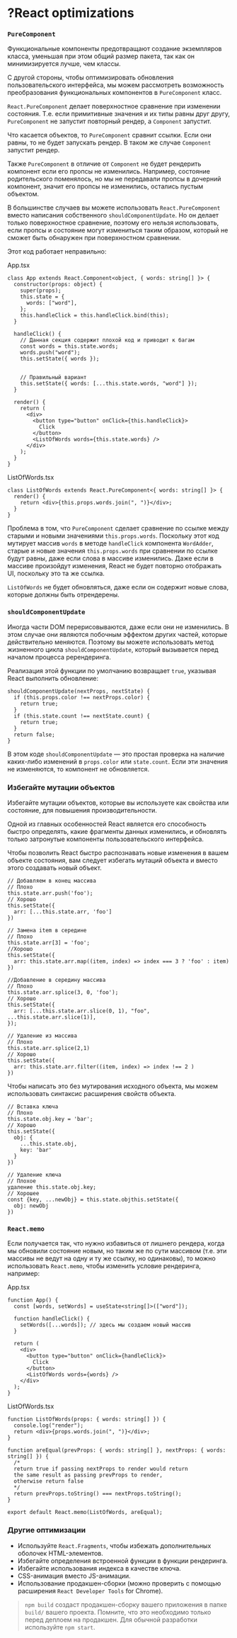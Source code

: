 # ?React optimizations

### `PureComponent`

Функциональные компоненты предотвращают создание экземпляров класса, уменьшая при этом общий размер пакета, так как он минимизируется лучше, чем классы.

С другой стороны, чтобы оптимизировать обновления пользовательского интерфейса, мы можем рассмотреть возможность преобразования функциональных компонентов в `PureComponent` класс. 

`React.PureComponent` делает поверхностное сравнение при изменении состояния. Т.е. если примитивные значения и их типы равны друг другу, `PureComponent` не запустит повторный рендер, а `Component` запустит.

Что касается объектов, то `PureComponent` сравнит ссылки. Если они равны, то не будет запускать рендер. В таком же случае `Component` запустит рендер.

Также `PureComponent` в отличие от `Component` не будет рендерить компонент если его пропсы не изменились. Например, состояние родительского поменялось, но мы не передавали пропсы в дочерний компонент, значит его пропсы не изменились, остались пустым объектом.

В большинстве случаев вы можете использовать `React.PureComponent` вместо написания собственного `shouldComponentUpdate`. Но он делает только поверхностное сравнение, поэтому его нельзя использовать, если пропсы и состояние могут измениться таким образом, который не сможет быть обнаружен при поверхностном сравнении.

Этот код работает неправильно:

App.tsx
~~~
class App extends React.Component<object, { words: string[] }> {
  constructor(props: object) {
    super(props);
    this.state = {
      words: ["word"],
    };
    this.handleClick = this.handleClick.bind(this);
  }

  handleClick() {
    // Данная секция содержит плохой код и приводит к багам
    const words = this.state.words;
    words.push("word");
    this.setState({ words });


    // Правильный вариант
    this.setState({ words: [...this.state.words, "word"] });
  }

  render() {
    return (
      <div>
        <button type="button" onClick={this.handleClick}>
          Click
        </button>
        <ListOfWords words={this.state.words} />
      </div>
    );
  }
}
~~~

ListOfWords.tsx
~~~
class ListOfWords extends React.PureComponent<{ words: string[] }> {
  render() {
    return <div>{this.props.words.join(", ")}</div>;
  }
}
~~~

Проблема в том, что `PureComponent` сделает сравнение по ссылке между старыми и новыми значениями `this.props.words`. Поскольку этот код мутирует массив `words` в методе `handleClick` компонента `WordAdder`, старые и новые значения `this.props.words` при сравнении по ссылке будут равны, даже если слова в массиве изменились. Даже если в массиве произойдут изменения, React не будет повторно отображать UI, поскольку это та же ссылка.

`ListOfWords` не будет обновляться, даже если он содержит новые слова, которые должны быть отрендерены.

### `shouldComponentUpdate`

Иногда части DOM перерисовываются, даже если они не изменились. В этом случае они являются побочным эффектом других частей, которые действительно меняются. Поэтому вы можете использовать метод жизненного цикла `shouldComponentUpdate`, который вызывается перед началом процесса ререндеринга.

Реализация этой функции по умолчанию возвращает `true`, указывая React выполнить обновление:

~~~
shouldComponentUpdate(nextProps, nextState) {
  if (this.props.color !== nextProps.color) {
    return true;
  }
  if (this.state.count !== nextState.count) {
    return true;
  }
  return false;
}
~~~

В этом коде `shouldComponentUpdate` — это простая проверка на наличие каких-либо изменений в `props.color` или `state.count`. Если эти значения не изменяются, то компонент не обновляется.

### Избегайте мутации объектов

Избегайте мутации объектов, которые вы используете как свойства или состояние, для повышения производительности.

Одной из главных особенностей React является его способность быстро определять, какие фрагменты данных изменились, и обновлять только затронутые компоненты пользовательского интерфейса.

Чтобы позволить React быстро распознавать новые изменения в вашем объекте состояния, вам следует избегать мутаций объекта и вместо этого создавать новый объект.

~~~
// Добавляем в конец массива
// Плохо
this.state.arr.push('foo');
// Хорошо
this.setState({
  arr: [...this.state.arr, 'foo']
})

// Замена item в середине
// Плохо
this.state.arr[3] = 'foo';
//Хорошо
this.setState({
  arr: this.state.arr.map((item, index) => index === 3 ? 'foo' : item)
})

//Добавление в середину массива
// Плохо
this.state.arr.splice(3, 0, 'foo');
// Хорошо
this.setState({
  arr: [...this.state.arr.slice(0, 1), "foo", ...this.state.arr.slice(1)],
});

// Удаление из массива
// Плохо
this.state.arr.splice(2,1)
// Хорошо
this.setState({
  arr: this.state.arr.filter((item, index) => index !== 2 )
})
~~~

Чтобы написать это без мутирования исходного объекта, мы можем использовать синтаксис расширения свойств объекта.

~~~
// Вставка ключа
// Плохо
this.state.obj.key = 'bar';
// Хорошо
this.setState({
  obj: {
    ...this.state.obj,
    key: 'bar'
  }
})

// Удаление ключа
// Плохое
удаление this.state.obj.key;
// Хорошее
const {key, ...newObj} = this.state.objthis.setState({
  obj: newObj
})
~~~

### `React.memo`

Если получается так, что нужно избавиться от лишнего рендера, когда мы обновили состояние новым, но таким же по сути массивом (т.е. эти массивы не ведут на одну и ту же ссылку, но одинаковы), то можно использовать `React.memo`, чтобы изменить условие рендеринга, например:

App.tsx
~~~
function App() {
  const [words, setWords] = useState<string[]>(["word"]);

  function handleClick() {
    setWords([...words]); // здесь мы создаем новый массив
  }

  return (
    <div>
      <button type="button" onClick={handleClick}>
        Click
      </button>
      <ListOfWords words={words} />
    </div>
  );
}
~~~

ListOfWords.tsx
~~~
function ListOfWords(props: { words: string[] }) {
  console.log("render");
  return <div>{props.words.join(", ")}</div>;
}

function areEqual(prevProps: { words: string[] }, nextProps: { words: string[] }) {
  /*
  return true if passing nextProps to render would return
  the same result as passing prevProps to render,
  otherwise return false
  */
  return prevProps.toString() === nextProps.toString();
}

export default React.memo(ListOfWords, areEqual);
~~~

### Другие оптимизации

* Используйте `React.Fragments`, чтобы избежать дополнительных оболочек HTML-элементов.
* Избегайте определения встроенной функции в функции рендеринга.
* Избегайте использования индекса в качестве ключа.
* CSS-анимация вместо JS-анимации.
* Использование продакшен-сборки (можно проверить с помощью расширения `React Developer Tools` for Chrome).

> `npm build` создаст продакшен-сборку вашего приложения в папке `build/` вашего проекта. Помните, что это необходимо только перед деплоем на продакшен. Для обычной разработки используйте `npm start`.

